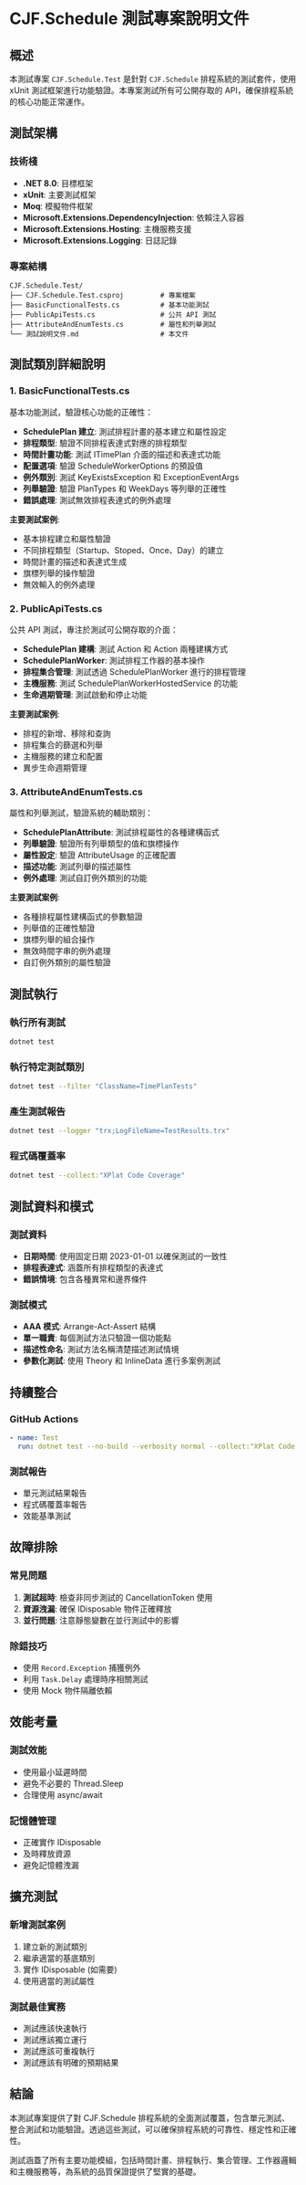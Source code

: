 # CJF.Schedule 測試專案說明文件

## 概述

本測試專案 `CJF.Schedule.Test` 是針對 `CJF.Schedule` 排程系統的測試套件，使用 xUnit 測試框架進行功能驗證。本專案測試所有可公開存取的 API，確保排程系統的核心功能正常運作。

## 測試架構

### 技術棧
- **.NET 8.0**: 目標框架
- **xUnit**: 主要測試框架
- **Moq**: 模擬物件框架
- **Microsoft.Extensions.DependencyInjection**: 依賴注入容器
- **Microsoft.Extensions.Hosting**: 主機服務支援
- **Microsoft.Extensions.Logging**: 日誌記錄

### 專案結構
```
CJF.Schedule.Test/
├── CJF.Schedule.Test.csproj         # 專案檔案
├── BasicFunctionalTests.cs          # 基本功能測試
├── PublicApiTests.cs                # 公共 API 測試
├── AttributeAndEnumTests.cs         # 屬性和列舉測試
└── 測試說明文件.md                    # 本文件
```

## 測試類別詳細說明

### 1. BasicFunctionalTests.cs
基本功能測試，驗證核心功能的正確性：
- **SchedulePlan 建立**: 測試排程計畫的基本建立和屬性設定
- **排程類型**: 驗證不同排程表達式對應的排程類型
- **時間計畫功能**: 測試 ITimePlan 介面的描述和表達式功能
- **配置選項**: 驗證 ScheduleWorkerOptions 的預設值
- **例外類別**: 測試 KeyExistsException 和 ExceptionEventArgs
- **列舉驗證**: 驗證 PlanTypes 和 WeekDays 等列舉的正確性
- **錯誤處理**: 測試無效排程表達式的例外處理

**主要測試案例**:
- 基本排程建立和屬性驗證
- 不同排程類型（Startup、Stoped、Once、Day）的建立
- 時間計畫的描述和表達式生成
- 旗標列舉的操作驗證
- 無效輸入的例外處理

### 2. PublicApiTests.cs
公共 API 測試，專注於測試可公開存取的介面：
- **SchedulePlan 建構**: 測試 Action 和 Action<ISchedulePlan> 兩種建構方式
- **SchedulePlanWorker**: 測試排程工作器的基本操作
- **排程集合管理**: 測試透過 SchedulePlanWorker 進行的排程管理
- **主機服務**: 測試 SchedulePlanWorkerHostedService 的功能
- **生命週期管理**: 測試啟動和停止功能

**主要測試案例**:
- 排程的新增、移除和查詢
- 排程集合的篩選和列舉
- 主機服務的建立和配置
- 異步生命週期管理

### 3. AttributeAndEnumTests.cs
屬性和列舉測試，驗證系統的輔助類別：
- **SchedulePlanAttribute**: 測試排程屬性的各種建構函式
- **列舉驗證**: 驗證所有列舉類型的值和旗標操作
- **屬性設定**: 驗證 AttributeUsage 的正確配置
- **描述功能**: 測試列舉的描述屬性
- **例外處理**: 測試自訂例外類別的功能

**主要測試案例**:
- 各種排程屬性建構函式的參數驗證
- 列舉值的正確性驗證
- 旗標列舉的組合操作
- 無效時間字串的例外處理
- 自訂例外類別的屬性驗證

## 測試執行

### 執行所有測試
```bash
dotnet test
```

### 執行特定測試類別
```bash
dotnet test --filter "ClassName=TimePlanTests"
```

### 產生測試報告
```bash
dotnet test --logger "trx;LogFileName=TestResults.trx"
```

### 程式碼覆蓋率
```bash
dotnet test --collect:"XPlat Code Coverage"
```

## 測試資料和模式

### 測試資料
- **日期時間**: 使用固定日期 2023-01-01 以確保測試的一致性
- **排程表達式**: 涵蓋所有排程類型的表達式
- **錯誤情境**: 包含各種異常和邊界條件

### 測試模式
- **AAA 模式**: Arrange-Act-Assert 結構
- **單一職責**: 每個測試方法只驗證一個功能點
- **描述性命名**: 測試方法名稱清楚描述測試情境
- **參數化測試**: 使用 Theory 和 InlineData 進行多案例測試

## 持續整合

### GitHub Actions
```yaml
- name: Test
  run: dotnet test --no-build --verbosity normal --collect:"XPlat Code Coverage"
```

### 測試報告
- 單元測試結果報告
- 程式碼覆蓋率報告
- 效能基準測試

## 故障排除

### 常見問題
1. **測試超時**: 檢查非同步測試的 CancellationToken 使用
2. **資源洩漏**: 確保 IDisposable 物件正確釋放
3. **並行問題**: 注意靜態變數在並行測試中的影響

### 除錯技巧
- 使用 `Record.Exception` 捕獲例外
- 利用 `Task.Delay` 處理時序相關測試
- 使用 Mock 物件隔離依賴

## 效能考量

### 測試效能
- 使用最小延遲時間
- 避免不必要的 Thread.Sleep
- 合理使用 async/await

### 記憶體管理
- 正確實作 IDisposable
- 及時釋放資源
- 避免記憶體洩漏

## 擴充測試

### 新增測試案例
1. 建立新的測試類別
2. 繼承適當的基底類別
3. 實作 IDisposable (如需要)
4. 使用適當的測試屬性

### 測試最佳實務
- 測試應該快速執行
- 測試應該獨立運行
- 測試應該可重複執行
- 測試應該有明確的預期結果

## 結論

本測試專案提供了對 CJF.Schedule 排程系統的全面測試覆蓋，包含單元測試、整合測試和功能驗證。透過這些測試，可以確保排程系統的可靠性、穩定性和正確性。

測試涵蓋了所有主要功能模組，包括時間計畫、排程執行、集合管理、工作器邏輯和主機服務等，為系統的品質保證提供了堅實的基礎。